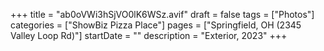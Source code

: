 +++
title = "ab0oVWi3hSjVO0lK6WSz.avif"
draft = false
tags = ["Photos"]
categories = ["ShowBiz Pizza Place"]
pages = ["Springfield, OH (2345 Valley Loop Rd)"]
startDate = ""
description = "Exterior, 2023"
+++
